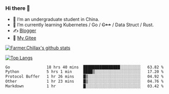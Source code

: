 ### Hi there 👋

- 🔭 I’m an undergraduate student in China.
- 🌱 I’m currently learning Kubernetes / Go / ~~C++~~ / Data Struct / Rust.
- ✍️ [Blogger](https://blog.farmer233.top)
- 🤔 [My Gitee](https://gitee.com/Farmer-chong)


[![Farmer.Chillax's github stats](https://github-readme-stats.vercel.app/api?username=FarmerChillax)](https://github.com/anuraghazra/github-readme-stats)

[![Top Langs](https://github-readme-stats.vercel.app/api/top-langs/?username=FarmerChillax&layout=compact&hide=html,css,javascript)](https://github.com/anuraghazra/github-readme-stats)

<p>
  <a href="https://wakatime.com/@Farmer">
        <!--START_SECTION:waka-->

```txt
Go                18 hrs 40 mins  ████████████████░░░░░░░░░   63.82 %
Python            5 hrs 1 min     ████▒░░░░░░░░░░░░░░░░░░░░   17.20 %
Protocol Buffer   1 hr 26 mins    █▒░░░░░░░░░░░░░░░░░░░░░░░   04.92 %
Other             1 hr 23 mins    █▒░░░░░░░░░░░░░░░░░░░░░░░   04.76 %
Markdown          1 hr            █░░░░░░░░░░░░░░░░░░░░░░░░   03.42 %
```

<!--END_SECTION:waka-->
  </a>
</p>

<!--
**Farmer-chong/Farmer-chong** is a ✨ _special_ ✨ repository because its `README.md` (this file) appears on your GitHub profile.

Here are some ideas to get you started:

- 🔭 I’m currently working on ...
- 🌱 I’m currently learning ...
- 👯 I’m looking to collaborate on ...
- 🤔 I’m looking for help with ...
- 💬 Ask me about ...
- 📫 How to reach me: ...
- 😄 Pronouns: ...
- ⚡ Fun fact: ...
-->
